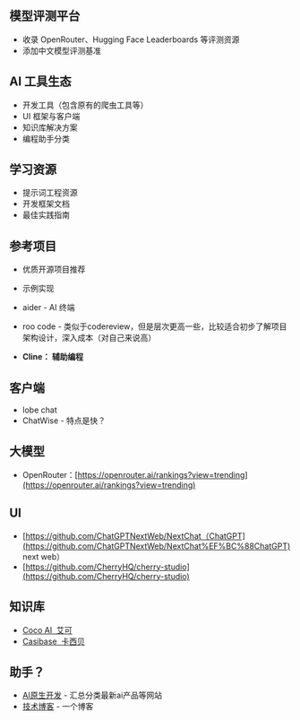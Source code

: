 

## 模型评测平台
- 收录 OpenRouter、Hugging Face Leaderboards 等评测资源
- 添加中文模型评测基准

## AI 工具生态
- 开发工具（包含原有的爬虫工具等）
- UI 框架与客户端
- 知识库解决方案
- 编程助手分类

## 学习资源
- 提示词工程资源
- 开发框架文档
- 最佳实践指南

## 参考项目
- 优质开源项目推荐
- 示例实现

- aider - AI 终端
- roo code - 类似于codereview，但是层次更高一些，比较适合初步了解项目架构设计，深入成本（对自己来说高）
- **Cline： 辅助编程**

## 客户端

- lobe chat
- ChatWise - 特点是快？


## 大模型

- OpenRouter：[https://openrouter.ai/rankings?view=trending](https://openrouter.ai/rankings?view=trending)

## UI

- [https://github.com/ChatGPTNextWeb/NextChat（ChatGPT](https://github.com/ChatGPTNextWeb/NextChat%EF%BC%88ChatGPT) next web）
- [https://github.com/CherryHQ/cherry-studio](https://github.com/CherryHQ/cherry-studio)

## 知识库

- [Coco AI  艾可](https://github.com/deepseek-ai/awesome-deepseek-integration/blob/main/docs/Coco%20AI/README.md)
- [Casibase  卡西贝](https://casibase.org/docs/category/beginner-guide/)

## 助手？

- [AI原生开发](https://landscape.ainativedev.io/) - 汇总分类最新ai产品等网站
- [技术博客](https://lilianweng.github.io/) - 一个博客
